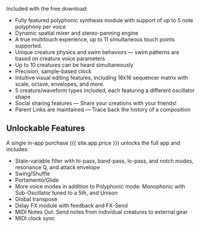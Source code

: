 Included with the free download:

  - Fully featured polyphonic synthesis module with support of up to 5 note polyphony per voice
  - Dynamic spatial mixer and stereo-panning engine
  - A true multitouch experience, up to 11 simultaneous touch points supported.
  - Unique creature physics and swim behaviors — swim patterns are based on creature voice parameters
  - Up to 10 creatures can be heard simultaneously
  - Precision, sample-based clock
  - Intuitive visual editing features, including 16x16 sequencer matrix with scale, octave, envelopes, and more.
  - 5 creature/waveform types included, each featuring a different oscillator shape
  - Social sharing features — Share your creations with your friends!
  - Parent Links are maintained — Trace back the history of a composition

## Unlockable Features

A single in-app purchase ({{ site.app.price }}) unlocks the full app and includes:

  - State-variable filter with hi-pass, band-pass, lo-pass, and notch modes, resonance Q, and attack envelope
  - Swing/Shuffle
  - Portamento/Glide
  - More voice modes in addition to Polyphonic mode: Monophonic with Sub-Oscillator tuned to a 5th, and Unison
  - Global transpose
  - Delay FX module with feedback and FX-Send
  - MIDI Notes Out: Send notes from individual creatures to external gear
  - MIDI clock sync
